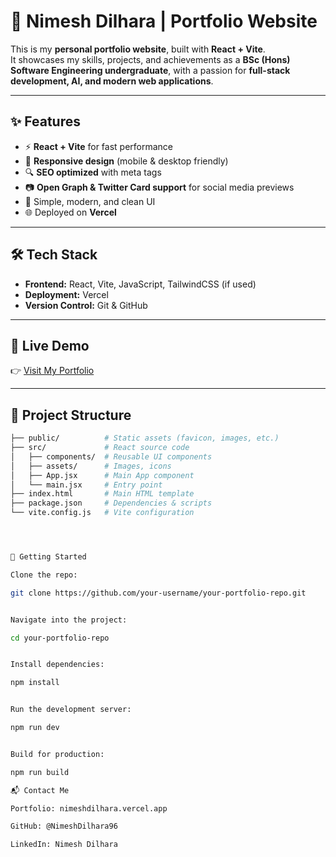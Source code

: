# 🚀 Nimesh Dilhara | Portfolio Website

This is my **personal portfolio website**, built with **React + Vite**.  
It showcases my skills, projects, and achievements as a **BSc (Hons) Software Engineering undergraduate**, with a passion for **full-stack development, AI, and modern web applications**.

---

## ✨ Features
- ⚡ **React + Vite** for fast performance
- 📱 **Responsive design** (mobile & desktop friendly)
- 🔍 **SEO optimized** with meta tags
- 📷 **Open Graph & Twitter Card support** for social media previews
- 🎨 Simple, modern, and clean UI
- 🌐 Deployed on **Vercel**

---

## 🛠️ Tech Stack
- **Frontend:** React, Vite, JavaScript, TailwindCSS (if used)
- **Deployment:** Vercel
- **Version Control:** Git & GitHub

---

## 🔗 Live Demo
👉 [Visit My Portfolio](https://nimeshdilhara.vercel.app)

---

## 📂 Project Structure
```bash
├── public/          # Static assets (favicon, images, etc.)
├── src/             # React source code
│   ├── components/  # Reusable UI components
│   ├── assets/      # Images, icons
│   ├── App.jsx      # Main App component
│   └── main.jsx     # Entry point
├── index.html       # Main HTML template
├── package.json     # Dependencies & scripts
└── vite.config.js   # Vite configuration




🚀 Getting Started

Clone the repo:

git clone https://github.com/your-username/your-portfolio-repo.git


Navigate into the project:

cd your-portfolio-repo


Install dependencies:

npm install


Run the development server:

npm run dev


Build for production:

npm run build

📬 Contact Me

Portfolio: nimeshdilhara.vercel.app

GitHub: @NimeshDilhara96

LinkedIn: Nimesh Dilhara
